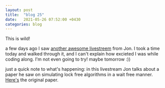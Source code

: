 ```yaml
---
layout: post
title:  "blog 25"
date:   2021-05-26 07:52:00 +0430
categories: blog
---
```


This is wild!

a few days ago I saw [another awesome livestreem](https://t.co/DPQSekOKiO?amp=1) from Jon.
I took a time today and walked through it, and I can't explain how excieted I was while coding along. I'm not even going to try! maybe tomorrow :))

just a quick note to what's happening:
in this livestream Jon talks about a paper he saw on simulating lock free algorithms in a wait free manner. [Here's](http://people.scs.carleton.ca/~edwardduong/PDF_files_of_relevant_papers/2014%20-%20Practical%20wait-freedom.pdf) the original paper.
